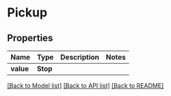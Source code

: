 # Pickup


## Properties
Name | Type | Description | Notes
------------ | ------------- | ------------- | -------------
**value** | **Stop** |  | 

[[Back to Model list]](../README.md#documentation-for-models) [[Back to API list]](../README.md#documentation-for-api-endpoints) [[Back to README]](../README.md)


